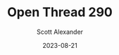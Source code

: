 ---
layout: podcast
title: "Open Thread 290"
author: Scott Alexander
description: https://astralcodexten.substack.com/p/open-thread-290
date: 2023-08-21
length: 320259
duration: 80
guid: open-thread-290
---